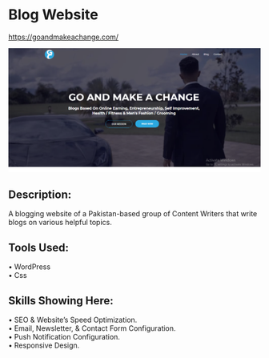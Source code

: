 # Blog Website
https://goandmakeachange.com/

![](https://github.com/Wahab3917/GoAndMakeAChange/blob/main/goandmakeachange.png)

## Description:
A blogging website of a Pakistan-based group of Content Writers that write blogs on various helpful topics.

## Tools Used:
•	  WordPress<br>
•	  Css

## Skills Showing Here: 
•	  SEO & Website’s Speed Optimization.<br>
•	  Email, Newsletter, & Contact Form Configuration.<br>
•	  Push Notification Configuration.<br>
•	  Responsive Design. 

